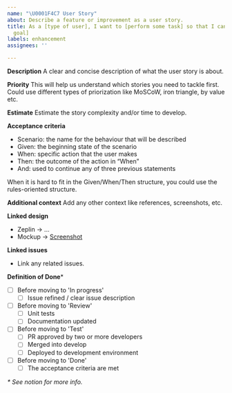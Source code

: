 ```yaml
---
name: "\U0001F4C7 User Story"
about: Describe a feature or improvement as a user story.
title: As a [type of user], I want to [perform some task] so that I can [achieve some
  goal]
labels: enhancement
assignees: ''

---
```


**Description**
A clear and concise description of what the user story is about.

**Priority**
This will help us understand which stories you need to tackle first. Could use different types of priorization like MoSCoW, iron triangle, by value etc.

**Estimate**
Estimate the story complexity and/or time to develop.

**Acceptance criteria**
- Scenario: the name for the behaviour that will be described
- Given:  the beginning state of the scenario
- When: specific action that the user makes
- Then: the outcome of the action in “When”
- And: used to continue any of three previous statements

When it is hard to fit in the Given/When/Then structure, you could use the rules-oriented structure.

**Additional context**
Add any other context like references, screenshots, etc.

**Linked design**
- Zeplin → ...
- Mockup → [Screenshot](...)

**Linked issues**
- Link any related issues.

**Definition of Done***
- [ ] Before moving to 'In progress'
  - [ ] Issue refined / clear issue description
- [ ] Before moving to 'Review'
  - [ ] Unit tests
  - [ ] Documentation updated
- [ ] Before moving to 'Test'
  - [ ] PR approved by two or more developers
  - [ ] Merged into develop
  - [ ] Deployed to development environment
- [ ] Before moving to 'Done'
  - [ ] The acceptance criteria are met

_\* See notion for more info._
